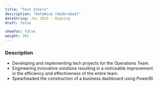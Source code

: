 ```yaml
---
title: "Tech Intern"
description: "DataWise (Hyderabad)"
dateString: Jan 2023 - Ongoing
draft: false

showToc: false
weight: 301
---  
```

### Description
- Developing and implementing tech projects for the Operations Team.
- Engineering innovative solutions resulting in a noticeable improvement in the efficiency and effectiveness of the entire team.
- Spearheaded the construction of a business dashboard using PowerBI

